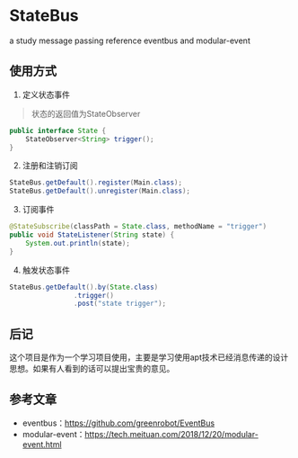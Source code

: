 # StateBus
a study message passing reference eventbus and modular-event

## 使用方式
1. 定义状态事件
>状态的返回值为StateObserver
```java
public interface State {
    StateObserver<String> trigger();
}
```
2. 注册和注销订阅
```java
StateBus.getDefault().register(Main.class);
StateBus.getDefault().unregister(Main.class);
```
3. 订阅事件
```java
@StateSubscribe(classPath = State.class, methodName = "trigger")
public void StateListener(String state) {
    System.out.println(state);
}
```
4. 触发状态事件
```java
StateBus.getDefault().by(State.class)
                .trigger()
                .post("state trigger");
```
## 后记
这个项目是作为一个学习项目使用，主要是学习使用apt技术已经消息传递的设计思想。如果有人看到的话可以提出宝贵的意见。
## 参考文章
* eventbus：https://github.com/greenrobot/EventBus
* modular-event：https://tech.meituan.com/2018/12/20/modular-event.html